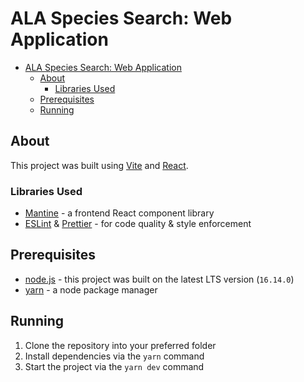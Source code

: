 # ALA Species Search: Web Application

- [ALA Species Search: Web Application](#ala-species-search-web-application)
  - [About](#about)
    - [Libraries Used](#libraries-used)
  - [Prerequisites](#prerequisites)
  - [Running](#running)

## About

This project was built using [Vite](https://vitejs.dev/) and [React](https://reactjs.org/).

### Libraries Used

- [Mantine](https://mantine.dev/) - a frontend React component library
- [ESLint](https://eslint.org/) & [Prettier](https://prettier.io/) - for code quality & style enforcement

## Prerequisites

- [node.js](https://nodejs.org/en/download/) - this project was built on the latest LTS version (`16.14.0`)
- [yarn](https://yarnpkg.com/getting-started/install) - a node package manager

## Running

1. Clone the repository into your preferred folder
2. Install dependencies via the `yarn` command
3. Start the project via the `yarn dev` command

